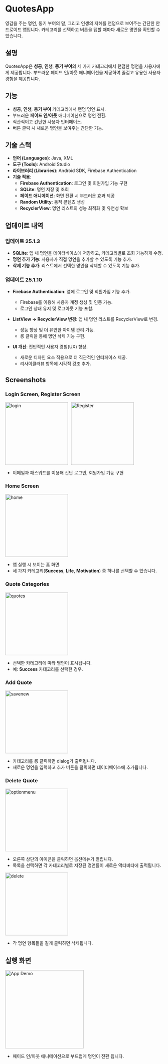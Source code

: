 # QuotesApp

영감을 주는 명언, 동기 부여의 말, 그리고 인생의 지혜를 랜덤으로 보여주는 간단한 안드로이드 앱입니다. 카테고리를 선택하고 버튼을 탭할 때마다 새로운 명언을 확인할 수 있습니다.

## 설명

QuotesApp은 **성공**, **인생**, **동기 부여**의 세 가지 카테고리에서 랜덤한 명언을 사용자에게 제공합니다. 부드러운 페이드 인/아웃 애니메이션을 제공하여 즐겁고 유용한 사용자 경험을 제공합니다. 

## 기능

- **성공**, **인생**, **동기 부여** 카테고리에서 랜덤 명언 표시.
- 부드러운 **페이드 인/아웃** 애니메이션으로 명언 전환.
- 직관적이고 간단한 사용자 인터페이스.
- 버튼 클릭 시 새로운 명언을 보여주는 간단한 기능.

## 기술 스택

- **언어 (Languages)**: Java, XML
- **도구 (Tools)**: Android Studio
- **라이브러리 (Libraries)**: Android SDK, Firebase Authentication
- **기술 적용**:
  - **Firebase Authentication**: 로그인 및 회원가입 기능 구현
  - **SQLite**: 명언 저장 및 조회
  - **페이드 애니메이션**: 화면 전환 시 부드러운 효과 제공
  - **Random Utility**: 동적 콘텐츠 생성
  - **RecyclerView**: 명언 리스트의 성능 최적화 및 유연성 확보


## 업데이트 내역

### 업데이트 25.1.3
- **SQLite**: 앱 내 명언을 데이터베이스에 저장하고, 카테고리별로 조회 가능하게 수정.
- **명언 추가 기능**: 사용자가 직접 명언을 추가할 수 있도록 기능 추가.
- **삭제 기능 추가**: 리스트에서 선택한 명언을 삭제할 수 있도록 기능 추가.


### 업데이트 25.1.10
- **Firebase Authentication**: 앱에 로그인 및 회원가입 기능 추가.
  - Firebase를 이용해 사용자 계정 생성 및 인증 가능.
  - 로그인 상태 유지 및 로그아웃 기능 포함.

- **ListView -> RecyclerView 변경**: 앱 내 명언 리스트를 RecyclerView로 변경.
  - 성능 향상 및 더 유연한 아이템 관리 가능.
  - 롱 클릭을 통해 명언 삭제 기능 구현.

- **UI 개선**: 전반적인 사용자 경험(UX) 향상.
  - 새로운 디자인 요소 적용으로 더 직관적인 인터페이스 제공.
  - 리사이클러뷰 항목에 시각적 강조 추가.

  
## Screenshots

### Login Screen, Register Screen
<div style="display: flex; flex-wrap: wrap; gap: 10px;">
<img src="screenshots/login.png" alt="login" width="200">
<img src="screenshots/Register.png" alt="Register" width="200">
</div>
  

- 이메일과 패스워드를 이용해 간단 로그인, 회원가입 기능 구현


### Home Screen
<img src="screenshots/home.png" alt="home" width="200">

- 앱 실행 시 보이는 홈 화면.  
- 세 가지 카테고리(**Success**, **Life**, **Motivation**) 중 하나를 선택할 수 있습니다.


### Quote Categories
<img src="screenshots/quotes.png" alt="quotes" width="200">

- 선택한 카테고리에 따라 명언이 표시됩니다.  
- 예: **Success** 카테고리를 선택한 경우.


### Add Quote
<img src="screenshots/savenew.png" alt="savenew" width="200">

- 카테고리를 롱 클릭하면 dialog가 출력됩니다.  
- 새로운 명언을 입력하고 추가 버튼을 클릭하면 데이터베이스에 추가됩니다.


### Delete Quote
<img src="screenshots/optionmenu.png" alt="optionmenu" width="200">

- 오른쪽 상단의 아이콘을 클릭하면 옵션메뉴가 열립니다.
- 목록을 선택하면 각 카테고리별로 저장된 명언들이 새로운 액티비티에 출력됩니다.

  
<img src="screenshots/delete.png" alt="delete" width="200">

- 각 명언 항목들을 길게 클릭하면 삭제됩니다.


## 실행 화면

<img src="video/testvideo.gif" alt="App Demo" width="250">

- 페이드 인/아웃 애니메이션으로 부드럽게 명언이 전환 됩니다.
